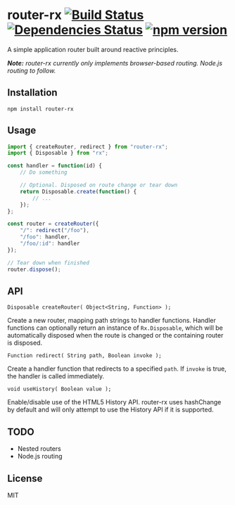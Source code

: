 # router-rx [![Build Status](https://travis-ci.org/lipsmack/router-rx.svg?branch=master)](https://travis-ci.org/lipsmack/router-rx) [![Dependencies Status](https://david-dm.org/lipsmack/router-rx.svg)](https://david-dm.org/lipsmack/router-rx) [![npm version](https://badge.fury.io/js/router-rx.svg)](http://badge.fury.io/js/router-rx)

A simple application router built around reactive principles.

_**Note:** router-rx currently only implements browser-based routing. Node.js routing to follow._

## Installation

`npm install router-rx`

## Usage

```javascript
import { createRouter, redirect } from "router-rx";
import { Disposable } from "rx";

const handler = function(id) {
    // Do something

    // Optional. Disposed on route change or tear down
    return Disposable.create(function() {
        // ...
    });
};

const router = createRouter({
    "/": redirect("/foo"),
    "/foo": handler,
    "/foo/:id": handler
});

// Tear down when finished
router.dispose();
```

## API

`Disposable createRouter( Object<String, Function> );`

Create a new router, mapping path strings to handler functions. Handler functions can optionally return an instance of `Rx.Disposable`, which will be automatically disposed when the route is changed or the containing router is disposed.

`Function redirect( String path, Boolean invoke );`

Create a handler function that redirects to a specified `path`. If `invoke` is true, the handler is called immediately.

`void useHistory( Boolean value );`

Enable/disable use of the HTML5 History API. router-rx uses hashChange by default and will only attempt to use the History API if it is supported.

## TODO

* Nested routers
* Node.js routing

## License

MIT
